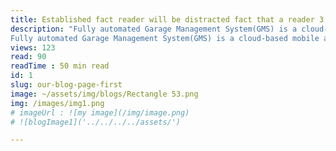 ```yaml
---
title: Established fact reader will be distracted fact that a reader 3.
description: "Fully automated Garage Management System(GMS) is a cloud-based mobile and responsive web application for garage management with CMS.Fully automated Garage Management System(GMS) is a cloud-basedmobile and responsive web application for garage management with CMS.
Fully automated Garage Management System(GMS) is a cloud-based mobile and responsive web application for garage management with CMS.Fully automated Garage Management System(GMS) is a cloud-basedmobile and responsive web application for garage management with CMS"
views: 123
read: 90
readTime : 50 min read
id: 1
slug: our-blog-page-first
image: ~/assets/img/blogs/Rectangle 53.png
img: /images/img1.png
# imageUrl : ![my image](/img/image.png)
# ![blogImage1]('../../../../assets/')

---
```


<!-- import Image1 from "../../../assets/img/blogs/Rectangle 53.png"; -->

